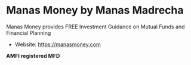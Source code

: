 # Manas Money by Manas Madrecha

Manas Money provides FREE Investment Guidance on Mutual Funds and Financial Planning

- Website: https://manasmoney.com

**AMFI registered MFD**
